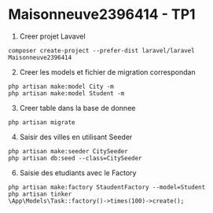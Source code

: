 # Maisonneuve2396414 - TP1

1. Creer projet Lavavel
```
composer create-project --prefer-dist laravel/laravel Maisonneuve2396414
```

2. Creer les models et fichier de migration correspondan
```
php artisan make:model City -m
php artisan make:model Student -m
```

3. Creer table dans la base de donnee

```
php artisan migrate
```
4. Saisir des villes en utilisant Seeder
```
php artisan make:seeder CitySeeder
php artisan db:seed --class=CitySeeder
```

6. Saisie des etudiants avec le Factory
```
php artisan make:factory StaudentFactory --model=Student
php artisan tinker
\App\Models\Task::factory()->times(100)->create();
```
